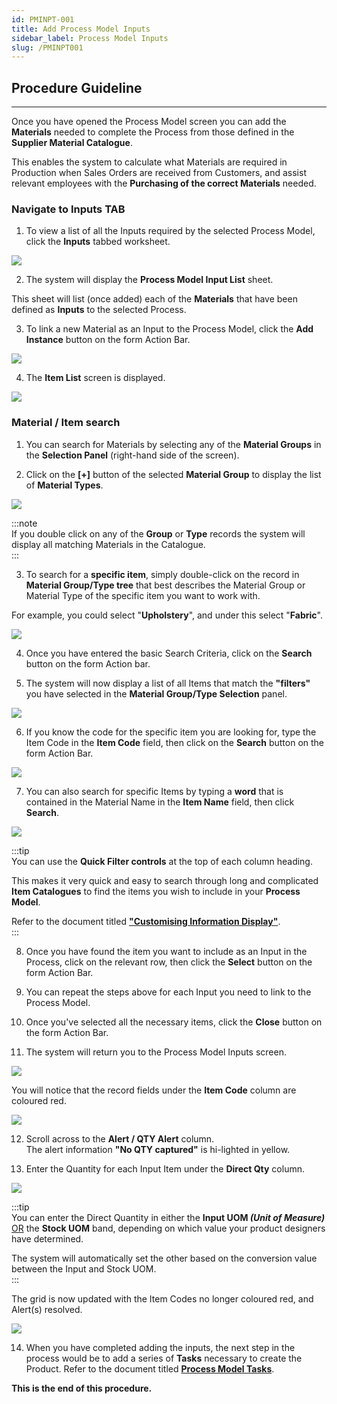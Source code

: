```yaml
---
id: PMINPT-001
title: Add Process Model Inputs 
sidebar_label: Process Model Inputs 
slug: /PMINPT001
---
```

## Procedure Guideline
___

Once you have opened the Process Model screen you can add the **Materials** needed to complete the Process from those defined in the **Supplier Material Catalogue**.  

This enables the system to calculate what Materials are required in Production when Sales Orders are received from Customers, and assist relevant employees with the **Purchasing of the correct Materials** needed.

### Navigate to Inputs TAB  

1.  To view a list of all the Inputs required by the selected Process Model, click the **Inputs** tabbed worksheet.  
	
![](../static/img/docs/PMINPT-001/image01.png)  

2.  The system will display the **Process Model Input List** sheet.  

This sheet will list (once added) each of the **Materials** that have been defined as **Inputs** to the selected Process.  

<!-- 4. You can click the column headings to sort the information. You will notice that the grid displays both the Material Type (such as Wood) and the specific Material Instance (such as Chipboard, 2750mm x 1830mm x 16mm) for each input listed.   -->

3.  To link a new Material as an Input to the Process Model, click the **Add Instance** button on the form Action Bar.  

![](../static/img/docs/PMINPT-001/image02.png)  

4.  The **Item List** screen is displayed.  

![](../static/img/docs/PMINPT-001/image03.png)  

### Material / Item search  

1.  You can search for Materials by selecting any of the **Material Groups** in the **Selection Panel** (right-hand side of the screen).  

2.  Click on the **[+]** button of the selected **Material Group** to display the list of **Material Types**.

![](../static/img/docs/SAF-442/image12.png)  

:::note  
If you double click on any of the **Group** or **Type** records the system will display all matching Materials in the Catalogue.  
:::  

3.  To search for a **specific item**, simply double-click on the record in **Material Group/Type tree** that best describes the Material Group or Material Type of the specific item you want to work with.  

For example, you could select "**Upholstery**", and under this select "**Fabric**".  

![](../static/img/docs/PMINPT-001/image04.png)  

4.  Once you have entered the basic Search Criteria, click on the **Search** button on the form Action bar.  

5.  The system will now display a list of all Items that match the **"filters"** you have selected in the **Material Group/Type Selection** panel.  

![](../static/img/docs/PMINPT-001/image05.png)  

6.  If you know the code for the specific item you are looking for, type the Item Code in the **Item Code** field, then click on the **Search** button on the form Action Bar.  

![](../static/img/docs/PMINPT-001/image06.png)  

7.  You can also search for specific Items by typing a **word** that is contained in the Material Name in the **Item Name** field, then click **Search**.  

![](../static/img/docs/PMINPT-001/image07.png)  

:::tip  
You can use the **Quick Filter controls** at the top of each column heading.  

This makes it very quick and easy to search through long and complicated **Item Catalogues** to find the items you wish to include in your **Process Model**.  

Refer to the document titled **["Customising Information Display"](https://sense-i.co/docs/LST004)**.  
:::  

8.  Once you have found the item you want to include as an Input in the Process, click on the relevant row, then click the **Select** button on the form Action Bar.  

9.  You can repeat the steps above for each Input you need to link to the Process Model.  

10. Once you've selected all the necessary items, click the **Close** button on the form Action Bar.  

11. The system will return you to the Process Model Inputs screen.  

![](../static/img/docs/PMINPT-001/image09.png)  

You will notice that the record fields under the **Item Code** column are coloured red.  

![](../static/img/docs/PMINPT-001/image10.png)  

12. Scroll across to the **Alert / QTY Alert** column.  
    The alert information **"No QTY captured"** is hi-lighted in yellow. 

13. Enter the Quantity for each Input Item under the **Direct Qty** column.  

![](../static/img/docs/PMINPT-001/image11.png)  

:::tip  
You can enter the Direct Quantity in either the **Input UOM _(Unit of Measure)_** <u>OR</u> the **Stock UOM** band, depending on which value your product designers have determined.  

The system will automatically set the other based on the conversion value between the Input and Stock UOM.  
:::  

The grid is now updated with the Item Codes no longer coloured red, and Alert(s) resolved.  

![](../static/img/docs/PMINPT-001/image12.png)  

14. When you have completed adding the inputs, the next step in the process would be to add a series of **Tasks** necessary to create the Product.  Refer to the document titled **[Process Model Tasks](https://sense-i.co/docs/PMTSK001)**.



<!-- You will notice that the Material Type you selected in step 7 and 8 is displayed in the list. If you look at the information in the grid you will see that two of the columns have the headings Resource Type and Input. The Resource Type column displays the name of the Type of Material you have linked as an Input. If the name displayed in the Input column is the same as the name displayed in the Type column, this is an indication that you have not defined the specific Material needed. You can leave the input set at the Material Type level, but only if the Output displayed in the Selected Output field is set at the Product Type level.   -->

<!-- ![](../static/img/docs/PMD-003/image4.png)  

10. To link the Process Model to a specific Input, click the Material Type row in the grid and then click the Substitute Input button on the Form Bar.  

11. The system will display a screen titled Select Input Instance so that you can search for the specific Material you wish to link to the Process Model.  

![](../static/img/docs/PMD-003/image5.png)  

12. You can scroll down the list of Materials to select the specific Material you wish to link to the Process Model. If the use of dictionaries have been defined and you want to search for a specific Material from a long list of records in the grid, click the Advanced Search button.  

13. The system will display the names of the dictionaries so that you can select words that best describe the Material you wish to link to the Process Model.  

14. Then click the Search button on the Form Bar.  

15. The system will then reduce the list to show only those Materials match the search criteria you have entered. Click on the specific Material you want to link to the Process Model.  

16. Then click the Select button on the Form Bar.  

17. The system will return to the Process Model Input Screen and display the name of the specific Material in the Input Grid.  

![](../static/img/docs/PMD-003/image06.png)  

18. You can repeat the steps above for each Input you need to link to the Process Model.   -->



**This is the end of this procedure.**
